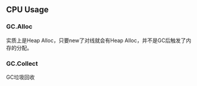 ## CPU Usage
### GC.Alloc
实质上是Heap Alloc，只要new了对线就会有Heap Alloc，并不是GC后触发了内存的分配。
### GC.Collect
GC垃圾回收